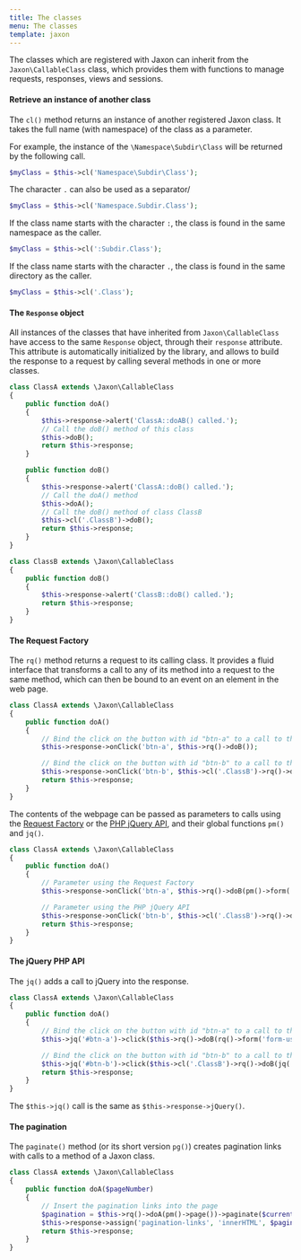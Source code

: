 ```yaml
---
title: The classes
menu: The classes
template: jaxon
---
```


The classes which are registered with Jaxon can inherit from the `Jaxon\CallableClass` class, which provides them with functions to manage requests, responses, views and sessions.

#### Retrieve an instance of another class

The `cl()` method returns an instance of another registered Jaxon class. It takes the full name (with namespace) of the class as a parameter.

For example, the instance of the `\Namespace\Subdir\Class` will be returned by the following call.

```php
$myClass = $this->cl('Namespace\Subdir\Class');
```

The character `.` can also be used as a separator/

```php
$myClass = $this->cl('Namespace.Subdir.Class');
```

If the class name starts with the character `:`, the class is found in the same namespace as the caller.

```php
$myClass = $this->cl(':Subdir.Class');
```

If the class name starts with the character `.`, the class is found in the same directory as the caller.

```php
$myClass = $this->cl('.Class');
```

#### The `Response` object

All instances of the classes that have inherited from `Jaxon\CallableClass` have access to the same `Response` object, through their `response` attribute.
This attribute is automatically initialized by the library, and allows to build the response to a request by calling several methods in one or more classes.

```php
class ClassA extends \Jaxon\CallableClass
{
    public function doA()
    {
        $this->response->alert('ClassA::doAB() called.');
        // Call the doB() method of this class
        $this->doB();
        return $this->response;
    }

    public function doB()
    {
        $this->response->alert('ClassA::doB() called.');
        // Call the doA() method
        $this->doA();
        // Call the doB() method of class ClassB
        $this->cl('.ClassB')->doB();
        return $this->response;
    }
}
```

```php
class ClassB extends \Jaxon\CallableClass
{
    public function doB()
    {
        $this->response->alert('ClassB::doB() called.');
        return $this->response;
    }
}
```

#### The Request Factory

The `rq()` method returns a request to its calling class.
It provides a fluid interface that transforms a call to any of its method into a request to the same method, which can then be bound to an event on an element in the web page.

```php
class ClassA extends \Jaxon\CallableClass
{
    public function doA()
    {
        // Bind the click on the button with id "btn-a" to a call to the doB() method in this class
        $this->response->onClick('btn-a', $this->rq()->doB());

        // Bind the click on the button with id "btn-b" to a call to the doB() method in class ClassB
        $this->response->onClick('btn-b', $this->cl('.ClassB')->rq()->doB());
        return $this->response;
    }
}
```

The contents of the webpage can be passed as parameters to calls using the [Request Factory](../../requests/factory) or the [PHP jQuery API](../../advanced/jquery), and their global functions `pm()` and `jq()`.

```php
class ClassA extends \Jaxon\CallableClass
{
    public function doA()
    {
        // Parameter using the Request Factory
        $this->response->onClick('btn-a', $this->rq()->doB(pm()->form('form-user')));

        // Parameter using the PHP jQuery API
        $this->response->onClick('btn-b', $this->cl('.ClassB')->rq()->doB(jq('#username')->val()));
        return $this->response;
    }
}
```

#### The jQuery PHP API

The `jq()` adds a call to jQuery into the response.

```php
class ClassA extends \Jaxon\CallableClass
{
    public function doA()
    {
        // Bind the click on the button with id "btn-a" to a call to the doB() method in this class
        $this->jq('#btn-a')->click($this->rq()->doB(rq()->form('form-user')));

        // Bind the click on the button with id "btn-b" to a call to the doB() method in class ClassB
        $this->jq('#btn-b')->click($this->cl('.ClassB')->rq()->doB(jq('#username')->val()));
        return $this->response;
    }
}
```

The `$this->jq()` call is the same as `$this->response->jQuery()`.

#### The pagination

The `paginate()` method (or its short version `pg()`) creates pagination links with calls to a method of a Jaxon class.

```php
class ClassA extends \Jaxon\CallableClass
{
    public function doA($pageNumber)
    {
        // Insert the pagination links into the page
        $pagination = $this->rq()->doA(pm()->page())->paginate($currentPage, $itemsPerPage, $totalPages);
        $this->response->assign('pagination-links', 'innerHTML', $pagination);
        return $this->response;
    }
}
```
